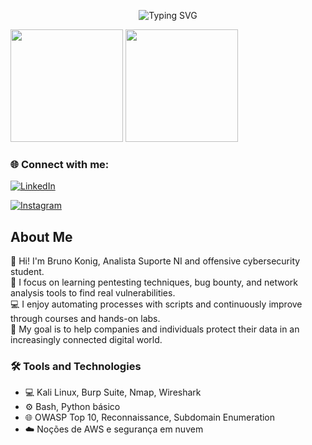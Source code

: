 <p align="center">
  <img src="https://readme-typing-svg.demolab.com?font=Fira+Code&size=20&pause=800&color=FF0000&center=true&vCenter=true&width=500&lines=Welcome+to+my+profile+|+BrunoKonig;+professional+Cybersecurity." alt="Typing SVG" />
</p>




<div align="left">
  <img height="180em" src="https://github-readme-stats.vercel.app/api/top-langs/?username=BrunoKonig&layout=compact&title_color=FF0000&text_color=FFFFFF&bg_color=0d1117&border_color=FF0000"/>
  <img height="180em" src="https://github-readme-stats.vercel.app/api?username=BrunoKonig&show_icons=true&title_color=FF0000&icon_color=FF0000&text_color=FFFFFF&bg_color=0d1117&border_color=FF0000&count_private=true"/>
</div>


<h3>🌐 Connect with me:</h3>


[![LinkedIn](https://img.shields.io/badge/LinkedIn-BrunoKonig-0077B5?style=for-the-badge&logo=linkedin&logoColor=white)](https://www.linkedin.com/in/bruno-konig/)

[![Instagram](https://img.shields.io/badge/Instagram-@brunokonig__-E4405F?style=for-the-badge&logo=instagram&logoColor=white)](https://www.instagram.com/brunokonig_/)



## About Me

👋 Hi! I'm Bruno Konig, Analista Suporte NI and offensive cybersecurity student.  
🎯 I focus on learning pentesting techniques, bug bounty, and network analysis tools to find real vulnerabilities.  
💻 I enjoy automating processes with scripts and continuously improve through courses and hands-on labs.  
🔐 My goal is to help companies and individuals protect their data in an increasingly connected digital world.




### 🛠️ Tools and Technologies

- 💻 Kali Linux, Burp Suite, Nmap, Wireshark
- ⚙️ Bash, Python básico
- 🌐 OWASP Top 10, Reconnaissance, Subdomain Enumeration
- ☁️ Noções de AWS e segurança em nuvem

